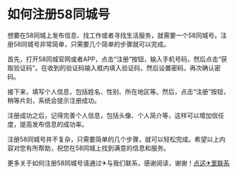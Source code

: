 # 如何注册58同城号

想要在58同城上发布信息、找工作或者寻找生活服务，就需要一个58同城号。注册58同城号非常简单，只需要几个简单的步骤就可以完成。

首先，打开58同城官网或者APP，点击“注册”按钮，输入手机号码，然后点击“获取验证码”。在收到的验证码输入框内填入验证码，然后设置密码，再次确认密码。

接下来，填写个人信息，包括姓名、性别、所在地区等。然后，点击“注册”按钮，稍等片刻，系统会提示注册成功。

注册成功之后，记得完善个人信息，包括头像、个人简介等，这样可以增加信任度，提高发布信息的成功率。

注册58同城号并不复杂，只需要简单的几个步骤，就可以轻松完成。希望以上内容对您有所帮助，祝您在58同城上找到满意的信息和服务。

更多关于如何注册58同城号请通过✈与我们联系，感谢阅读，谢谢！[点这✈里联系](https://ss.k02.cc)
